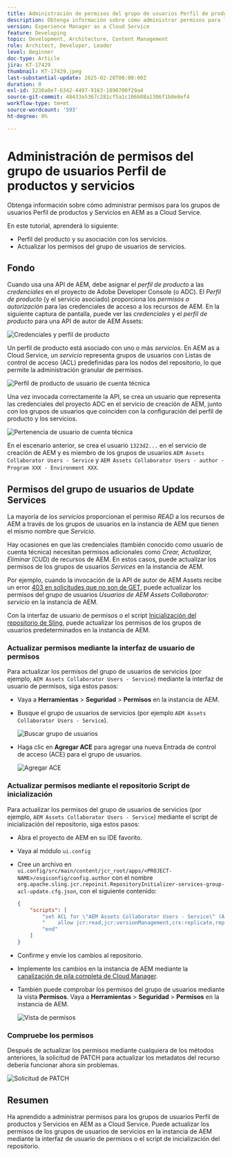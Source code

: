 ```yaml
---
title: Administración de permisos del grupo de usuarios Perfil de productos y servicios
description: Obtenga información sobre cómo administrar permisos para los grupos de usuarios Perfil de productos y Servicios en AEM as a Cloud Service.
version: Experience Manager as a Cloud Service
feature: Developing
topic: Development, Architecture, Content Management
role: Architect, Developer, Leader
level: Beginner
doc-type: Article
jira: KT-17429
thumbnail: KT-17429.jpeg
last-substantial-update: 2025-02-28T00:00:00Z
duration: 0
exl-id: 3230a8e7-6342-4497-9163-1898700f29a4
source-git-commit: 48433a5367c281cf5a1c106b08a1306f1b0e8ef4
workflow-type: tm+mt
source-wordcount: '593'
ht-degree: 0%

---
```


# Administración de permisos del grupo de usuarios Perfil de productos y servicios

Obtenga información sobre cómo administrar permisos para los grupos de usuarios Perfil de productos y Servicios en AEM as a Cloud Service.

En este tutorial, aprenderá lo siguiente:

- Perfil del producto y su asociación con los servicios.
- Actualizar los permisos del grupo de usuarios de servicios.

## Fondo

Cuando usa una API de AEM, debe asignar el _perfil de producto_ a las _credenciales_ en el proyecto de Adobe Developer Console (o ADC). El _Perfil de producto_ (y el servicio asociado) proporciona los _permisos o autorización_ para las credenciales de acceso a los recursos de AEM. En la siguiente captura de pantalla, puede ver las _credenciales_ y el _perfil de producto_ para una API de autor de AEM Assets:

![Credenciales y perfil de producto](../assets/how-to/API-Credentials-Product-Profile.png)

Un perfil de producto está asociado con uno o más _servicios_. En AEM as a Cloud Service, un _servicio_ representa grupos de usuarios con Listas de control de acceso (ACL) predefinidas para los nodos del repositorio, lo que permite la administración granular de permisos.

![Perfil de producto de usuario de cuenta técnica](../assets/s2s/technical-account-user-product-profile.png)

Una vez invocada correctamente la API, se crea un usuario que representa las credenciales del proyecto ADC en el servicio de creación de AEM, junto con los grupos de usuarios que coinciden con la configuración del perfil de producto y los servicios.

![Pertenencia de usuario de cuenta técnica](../assets/s2s/technical-account-user-membership.png)

En el escenario anterior, se crea el usuario `1323d2...` en el servicio de creación de AEM y es miembro de los grupos de usuarios `AEM Assets Collaborator Users - Service` y `AEM Assets Collaborator Users - author - Program XXX - Environment XXX`.

## Permisos del grupo de usuarios de Update Services

La mayoría de los _servicios_ proporcionan el permiso _READ_ a los recursos de AEM a través de los grupos de usuarios en la instancia de AEM que tienen el mismo nombre que _Servicio_.

Hay ocasiones en que las credenciales (también conocido como usuario de cuenta técnica) necesitan permisos adicionales como _Crear, Actualizar, Eliminar_ (CUD) de recursos de AEM. En estos casos, puede actualizar los permisos de los grupos de usuarios _Services_ en la instancia de AEM.

Por ejemplo, cuando la invocación de la API de autor de AEM Assets recibe un error [403 en solicitudes que no son de GET](../use-cases/invoke-api-using-oauth-s2s.md#403-error-for-non-get-requests), puede actualizar los permisos del grupo de usuarios _Usuarios de AEM Assets Collaborator: servicio_ en la instancia de AEM.

Con la interfaz de usuario de permisos o el script [Inicialización del repositorio de Sling](https://sling.apache.org/documentation/bundles/repository-initialization.html), puede actualizar los permisos de los grupos de usuarios predeterminados en la instancia de AEM.

### Actualizar permisos mediante la interfaz de usuario de permisos

Para actualizar los permisos del grupo de usuarios de servicios (por ejemplo, `AEM Assets Collaborator Users - Service`) mediante la interfaz de usuario de permisos, siga estos pasos:

- Vaya a **Herramientas** > **Seguridad** > **Permisos** en la instancia de AEM.

- Busque el grupo de usuarios de servicios (por ejemplo `AEM Assets Collaborator Users - Service`).

  ![Buscar grupo de usuarios](../assets/how-to/search-user-group.png)

- Haga clic en **Agregar ACE** para agregar una nueva Entrada de control de acceso (ACE) para el grupo de usuarios.

  ![Agregar ACE](../assets/how-to/add-ace.png)

### Actualizar permisos mediante el repositorio Script de inicialización

Para actualizar los permisos del grupo de usuarios de servicios (por ejemplo, `AEM Assets Collaborator Users - Service`) mediante el script de inicialización del repositorio, siga estos pasos:

- Abra el proyecto de AEM en su IDE favorito.

- Vaya al módulo `ui.config`

- Cree un archivo en `ui.config/src/main/content/jcr_root/apps/<PROJECT-NAME>/osgiconfig/config.author` con el nombre `org.apache.sling.jcr.repoinit.RepositoryInitializer-services-group-acl-update.cfg.json`, con el siguiente contenido:

  ```json
  {
      "scripts": [
          "set ACL for \"AEM Assets Collaborator Users - Service\" (ACLOptions=ignoreMissingPrincipal)",
          "    allow jcr:read,jcr:versionManagement,crx:replicate,rep:write on /content/dam",
          "end"
      ]
  }
  ```

- Confirme y envíe los cambios al repositorio.

- Implemente los cambios en la instancia de AEM mediante la [canalización de pila completa de Cloud Manager](https://experienceleague.adobe.com/es/docs/experience-manager-cloud-service/content/implementing/using-cloud-manager/cicd-pipelines/introduction-ci-cd-pipelines#full-stack-pipeline).

- También puede comprobar los permisos del grupo de usuarios mediante la vista **Permisos**. Vaya a **Herramientas** > **Seguridad** > **Permisos** en la instancia de AEM.

  ![Vista de permisos](../assets/how-to/permissions-view.png)

### Compruebe los permisos

Después de actualizar los permisos mediante cualquiera de los métodos anteriores, la solicitud de PATCH para actualizar los metadatos del recurso debería funcionar ahora sin problemas.

![Solicitud de PATCH](../assets/how-to/patch-request.png)

## Resumen

Ha aprendido a administrar permisos para los grupos de usuarios Perfil de productos y Servicios en AEM as a Cloud Service. Puede actualizar los permisos de los grupos de usuarios de servicios en la instancia de AEM mediante la interfaz de usuario de permisos o el script de inicialización del repositorio.
